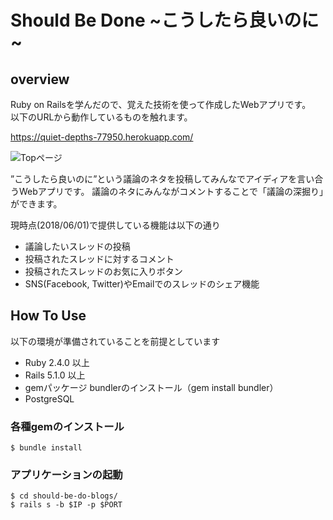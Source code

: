 # Should Be Done \~こうしたら良いのに~

## overview

Ruby on Railsを学んだので、覚えた技術を使って作成したWebアプリです。  
以下のURLから動作しているものを触れます。

https://quiet-depths-77950.herokuapp.com/

![Topページ](https://user-images.githubusercontent.com/8188920/41164047-33e00332-6b75-11e8-860a-d0660d23b101.png)


”こうしたら良いのに”という議論のネタを投稿してみんなでアイディアを言い合うWebアプリです。
議論のネタにみんながコメントすることで「議論の深掘り」ができます。

現時点(2018/06/01)で提供している機能は以下の通り

- 議論したいスレッドの投稿
- 投稿されたスレッドに対するコメント
- 投稿されたスレッドのお気に入りボタン
- SNS(Facebook, Twitter)やEmailでのスレッドのシェア機能

## How To Use

以下の環境が準備されていることを前提としています

- Ruby 2.4.0 以上
- Rails 5.1.0 以上
- gemパッケージ bundlerのインストール（gem install bundler）
- PostgreSQL

### 各種gemのインストール

```
$ bundle install
```

### アプリケーションの起動

```
$ cd should-be-do-blogs/
$ rails s -b $IP -p $PORT
```

